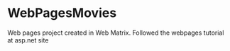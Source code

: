 WebPagesMovies
==============

Web pages project created in Web Matrix. Followed the webpages tutorial at asp.net site
